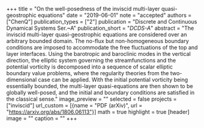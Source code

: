 +++
title = "On the well-posedness of the inviscid multi-layer quasi-geostrophic equations"
date = "2019-06-01"
note = "accepted"
authors = ["ChenQ"]
publication_types = ["2"]
publication = "Discrete and Continuous Dynamical Systems Ser.~A"
publication_short = "_DCDS-A_"
abstract = "The inviscid multi-layer quasi-geostrophic equations are considered over an arbitrary bounded domain. The no-flux but non-homogeneous boundary conditions are imposed to accommodate the free fluctuations of the top and layer interfaces. Using the barotropic and baroclinic modes in the vertical direction, the elliptic system governing the streamfunctions and the potential vorticity is decomposed into a sequence of scalar elliptic boundary value problems, where the regularity theories from the two-dimensional case can be applied. With the initial potential vorticity being essentially bounded, the multi-layer quasi-equations are then shown to be globally well-posed, and the initial and boundary conditions are satisfied in the classical sense."
image_preview = ""
selected = false
projects = ["inviscid"]
url_custom = [{name = "PDF (arXiv)", url = "https://arxiv.org/abs/1806.06113"}]
math = true
highlight = true
[header]
image = ""
caption = ""
+++

